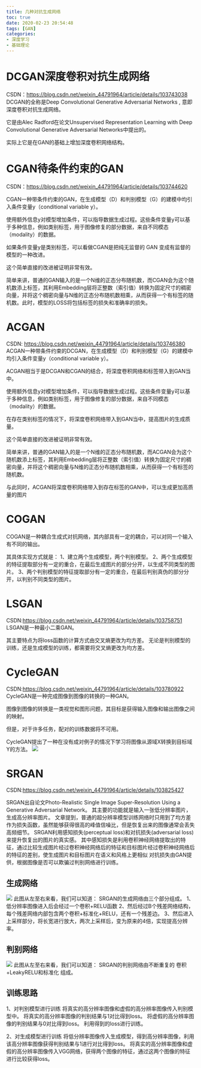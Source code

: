 ```yaml
---
title: 几种对抗生成网络
toc: true
date: 2020-02-23 20:54:48
tags: [GAN]
categories:
- 深度学习
- 基础理论
---
```


# DCGAN深度卷积对抗生成网络
<!--more-->
CSDN：https://blog.csdn.net/weixin_44791964/article/details/103743038
DCGAN的全称是Deep Convolutional Generative Adversarial Networks ,
意即深度卷积对抗生成网络。

它是由Alec Radford在论文Unsupervised Representation Learning with Deep Convolutional Generative Adversarial Networks中提出的。

实际上它是在GAN的基础上增加深度卷积网络结构。

# CGAN待条件约束的GAN
CSDN：https://blog.csdn.net/weixin_44791964/article/details/103744620

CGAN一种带条件约束的GAN，在生成模型（D）和判别模型（G）的建模中均引入条件变量y（conditional variable y）。

使用额外信息y对模型增加条件，可以指导数据生成过程。这些条件变量y可以基于多种信息，例如类别标签，用于图像修复的部分数据，来自不同模态（modality）的数据。

如果条件变量y是类别标签，可以看做CGAN是把纯无监督的 GAN 变成有监督的模型的一种改进。

这个简单直接的改进被证明非常有效。

简单来讲，普通的GAN输入的是一个N维的正态分布随机数，而CGAN会为这个随机数添上标签，其利用Embedding层将正整数（索引值）转换为固定尺寸的稠密向量，并将这个稠密向量与N维的正态分布随机数相乘，从而获得一个有标签的随机数。此时，模型的LOSS将包括标签的损失和准确率的损失。

# ACGAN
CSDN: https://blog.csdn.net/weixin_44791964/article/details/103746380
ACGAN一种带条件约束的DCGAN，在生成模型（D）和判别模型（G）的建模中均引入条件变量y（conditional variable y）。

ACGAN相当于是DCGAN和CGAN的结合，将深度卷积网络和标签带入到GAN当中。

使用额外信息y对模型增加条件，可以指导数据生成过程。这些条件变量y可以基于多种信息，例如类别标签，用于图像修复的部分数据，来自不同模态（modality）的数据。

在存在类别标签的情况下，将深度卷积网络带入到GAN当中，提高图片的生成质量。

这个简单直接的改进被证明非常有效。

简单来讲，普通的GAN输入的是一个N维的正态分布随机数，而ACGAN会为这个随机数添上标签，其利用Embedding层将正整数（索引值）转换为固定尺寸的稠密向量，并将这个稠密向量与N维的正态分布随机数相乘，从而获得一个有标签的随机数。

与此同时，ACGAN将深度卷积网络带入到存在标签的GAN中，可以生成更加高质量的图片

# COGAN
COGAN是一种耦合生成式对抗网络，其内部具有一定的耦合，可以对同一个输入有不同的输出。

其具体实现方式就是：
1、建立两个生成模型，两个判别模型。
2、两个生成模型的特征提取部分有一定的重合，在最后生成图片的部分分开，以生成不同类型的图片。
3、两个判别模型的特征提取部分有一定的重合，在最后判别真伪的部分分开，以判别不同类型的图片。

# LSGAN
CSDN:https://blog.csdn.net/weixin_44791964/article/details/103758751
LSGAN是一种最小二乘GAN。

其主要特点为将loss函数的计算方式由交叉熵更改为均方差。
无论是判别模型的训练，还是生成模型的训练，都需要将交叉熵更改为均方差。

# CycleGAN
CSDN:https://blog.csdn.net/weixin_44791964/article/details/103780922
CycleGAN是一种完成图像到图像的转换的一种GAN。

图像到图像的转换是一类视觉和图形问题，其目标是获得输入图像和输出图像之间的映射。

但是，对于许多任务，配对的训练数据将不可用。

CycleGAN提出了一种在没有成对例子的情况下学习将图像从源域X转换到目标域Y的方法。
![](1.png)

# SRGAN
CSDN:https://blog.csdn.net/weixin_44791964/article/details/103825427

SRGAN出自论文Photo-Realistic Single Image Super-Resolution Using a Generative Adversarial Network。
其主要的功能就是输入一张低分辨率图片，生成高分辨率图片。
文章提到，普通的超分辨率模型训练网络时只用到了均方差作为损失函数，虽然能够获得很高的峰值信噪比，但是恢复出来的图像通常会丢失高频细节。
SRGAN利用感知损失(perceptual loss)和对抗损失(adversarial loss)来提升恢复出的图片的真实感。
其中感知损失是利用卷积神经网络提取出的特征，通过比较生成图片经过卷积神经网络后的特征和目标图片经过卷积神经网络后的特征的差别，使生成图片和目标图片在语义和风格上更相似
对抗损失由GAN提供，根据图像是否可以欺骗过判别网络进行训练。
## 生成网络
![](2.png)
此图从左至右来看，我们可以知道：
SRGAN的生成网络由三个部分组成。
1、低分辨率图像进入后会经过一个卷积+RELU函数
2、然后经过B个残差网络结构，每个残差网络内部包含两个卷积+标准化+RELU，还有一个残差边。
3、然后进入上采样部分，将长宽进行放大，两次上采样后，变为原来的4倍，实现提高分辨率。

## 判别网络
![](3.png)
此图从左至右来看，我们可以知道：
SRGAN的判别网络由不断重复的 卷积+LeakyRELU和标准化 组成。

## 训练思路
1、对判别模型进行训练
将真实的高分辨率图像和虚假的高分辨率图像传入判别模型中。
将真实的高分辨率图像的判别结果与1对比得到loss。
将虚假的高分辨率图像的判别结果与0对比得到loss。
利用得到的loss进行训练。

2、对生成模型进行训练
将低分辨率图像传入生成模型，得到高分辨率图像，利用该高分辨率图像获得判别结果与1进行对比得到loss。
将真实的高分辨率图像和虚假的高分辨率图像传入VGG网络，获得两个图像的特征，通过这两个图像的特征进行比较获得loss。
